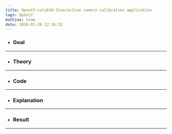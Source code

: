 ```yaml
---
title: OpenCV-calib3d-Interactive camera calibration application
tags: OpenCV
mathjax: true
date: 2018-01-28 12:16:33
---
```

- ### Goal

---
- ### Theory

---
- ### Code

---
- ### Explanation

---
- ### Result

---
